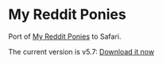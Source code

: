 My Reddit Ponies
================

Port of [My Reddit Ponies][userscripts] to Safari.

The current version is v5.7: [Download it now][download]

[userscripts]: http://userstyles.org/styles/49858/my-reddit-ponies
[download]: https://github.com/downloads/kballard/My-Reddit-Ponies/My-Reddit-Ponies-5.7.safariextz
